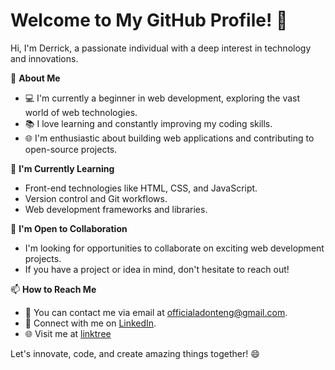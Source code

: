 # Welcome to My GitHub Profile! 👋

Hi, I'm Derrick, a passionate individual with a deep interest in technology and innovations.

🚀 **About Me**
- 💻 I'm currently a beginner in web development, exploring the vast world of web technologies.
- 📚 I love learning and constantly improving my coding skills.
- 🌐 I'm enthusiastic about building web applications and contributing to open-source projects.

🌱 **I'm Currently Learning**
- Front-end technologies like HTML, CSS, and JavaScript.
- Version control and Git workflows.
- Web development frameworks and libraries.

🤝 **I'm Open to Collaboration**
- I'm looking for opportunities to collaborate on exciting web development projects.
- If you have a project or idea in mind, don't hesitate to reach out!

📫 **How to Reach Me**
- 📧 You can contact me via email at [officialadonteng@gmail.com](mailto:officialadonteng@gmail.com).
- 💼 Connect with me on [LinkedIn](https://www.linkedin.com/in/derrickkwakuadonteng).
- 🌐 Visit me at [linktree](https://linktr.ee/derrickkwakuadonteng)

Let's innovate, code, and create amazing things together! 😄


<!---
dkadonteng-developer/dkadonteng-developer is a ✨ special ✨ repository because its `README.md` (this file) appears on your GitHub profile.
You can click the Preview link to take a look at your changes.
--->
